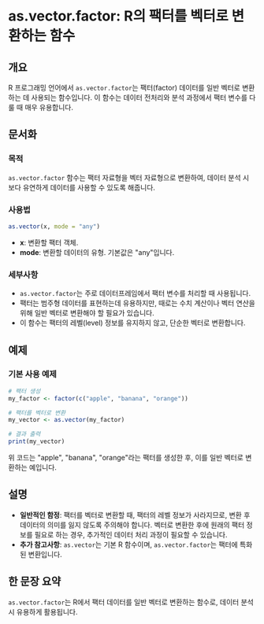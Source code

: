 <!--
Meta Description: # as.vector.factor: R의 팩터를 벡터로 변환하는 함수 ## 개요 R 프로그래밍 언어에서 `as.vector.factor`는 팩터(factor) 데이터를 일반 벡터로 변환하는 데 사용되는 함수입니다. 이 함수는 데이터 전처리와 분석 과정에서 팩터 변수를 ...
Meta Keywords: vector, 벡터로, factor, 팩터를, 변환하는
-->

# as.vector.factor: R의 팩터를 벡터로 변환하는 함수

## 개요
R 프로그래밍 언어에서 `as.vector.factor`는 팩터(factor) 데이터를 일반 벡터로 변환하는 데 사용되는 함수입니다. 이 함수는 데이터 전처리와 분석 과정에서 팩터 변수를 다룰 때 매우 유용합니다.

## 문서화

### 목적
`as.vector.factor` 함수는 팩터 자료형을 벡터 자료형으로 변환하여, 데이터 분석 시 보다 유연하게 데이터를 사용할 수 있도록 해줍니다.

### 사용법
```R
as.vector(x, mode = "any")
```

- **x**: 변환할 팩터 객체.
- **mode**: 변환할 데이터의 유형. 기본값은 "any"입니다.

### 세부사항
- `as.vector.factor`는 주로 데이터프레임에서 팩터 변수를 처리할 때 사용됩니다.
- 팩터는 범주형 데이터를 표현하는데 유용하지만, 때로는 수치 계산이나 벡터 연산을 위해 일반 벡터로 변환해야 할 필요가 있습니다.
- 이 함수는 팩터의 레벨(level) 정보를 유지하지 않고, 단순한 벡터로 변환합니다.

## 예제

### 기본 사용 예제
```R
# 팩터 생성
my_factor <- factor(c("apple", "banana", "orange"))

# 팩터를 벡터로 변환
my_vector <- as.vector(my_factor)

# 결과 출력
print(my_vector)
```
위 코드는 "apple", "banana", "orange"라는 팩터를 생성한 후, 이를 일반 벡터로 변환하는 예입니다.

## 설명
- **일반적인 함정**: 팩터를 벡터로 변환할 때, 팩터의 레벨 정보가 사라지므로, 변환 후 데이터의 의미를 잃지 않도록 주의해야 합니다. 벡터로 변환한 후에 원래의 팩터 정보를 필요로 하는 경우, 추가적인 데이터 처리 과정이 필요할 수 있습니다.
- **추가 참고사항**: `as.vector`는 기본 R 함수이며, `as.vector.factor`는 팩터에 특화된 변환입니다. 

## 한 문장 요약
`as.vector.factor`는 R에서 팩터 데이터를 일반 벡터로 변환하는 함수로, 데이터 분석 시 유용하게 활용됩니다.